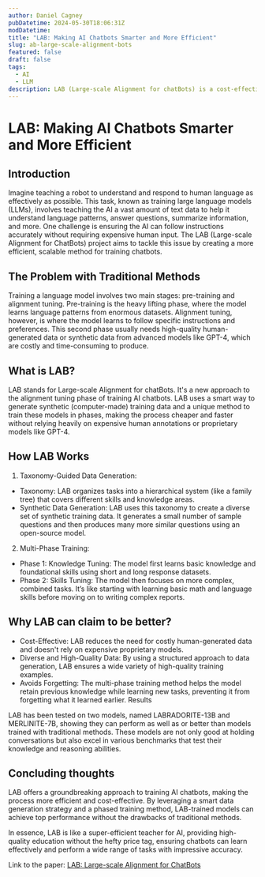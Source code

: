 ```yaml
---
author: Daniel Cagney
pubDatetime: 2024-05-30T18:06:31Z
modDatetime:
title: "LAB: Making AI Chatbots Smarter and More Efficient"
slug: ab-large-scale-alignment-bots
featured: false
draft: false
tags:
  - AI
  - LLM
description: LAB (Large-scale Alignment for chatBots) is a cost-effective methodology that uses a structured synthetic data generation and multi-phase training approach to efficiently train AI chatbots to follow instructions and perform various tasks accurately.
---
```


# LAB: Making AI Chatbots Smarter and More Efficient

## Introduction

Imagine teaching a robot to understand and respond to human language as effectively as possible. This task, known as training large language models (LLMs), involves teaching the AI a vast amount of text data to help it understand language patterns, answer questions, summarize information, and more. One challenge is ensuring the AI can follow instructions accurately without requiring expensive human input. The LAB (Large-scale Alignment for ChatBots) project aims to tackle this issue by creating a more efficient, scalable method for training chatbots.

## The Problem with Traditional Methods

Training a language model involves two main stages: pre-training and alignment tuning. Pre-training is the heavy lifting phase, where the model learns language patterns from enormous datasets. Alignment tuning, however, is where the model learns to follow specific instructions and preferences. This second phase usually needs high-quality human-generated data or synthetic data from advanced models like GPT-4, which are costly and time-consuming to produce.

## What is LAB?

LAB stands for Large-scale Alignment for chatBots. It's a new approach to the alignment tuning phase of training AI chatbots. LAB uses a smart way to generate synthetic (computer-made) training data and a unique method to train these models in phases, making the process cheaper and faster without relying heavily on expensive human annotations or proprietary models like GPT-4.

## How LAB Works

1. Taxonomy-Guided Data Generation:

- Taxonomy: LAB organizes tasks into a hierarchical system (like a family tree) that covers different skills and knowledge areas.
- Synthetic Data Generation: LAB uses this taxonomy to create a diverse set of synthetic training data. It generates a small number of sample questions and then produces many more similar questions using an open-source model.

2. Multi-Phase Training:

- Phase 1: Knowledge Tuning: The model first learns basic knowledge and foundational skills using short and long response datasets.
- Phase 2: Skills Tuning: The model then focuses on more complex, combined tasks. It’s like starting with learning basic math and language skills before moving on to writing complex reports.

## Why LAB can claim to be better?

- Cost-Effective: LAB reduces the need for costly human-generated data and doesn't rely on expensive proprietary models.
- Diverse and High-Quality Data: By using a structured approach to data generation, LAB ensures a wide variety of high-quality training examples.
- Avoids Forgetting: The multi-phase training method helps the model retain previous knowledge while learning new tasks, preventing it from forgetting what it learned earlier.
  Results

LAB has been tested on two models, named LABRADORITE-13B and MERLINITE-7B, showing they can perform as well as or better than models trained with traditional methods. These models are not only good at holding conversations but also excel in various benchmarks that test their knowledge and reasoning abilities.

## Concluding thoughts

LAB offers a groundbreaking approach to training AI chatbots, making the process more efficient and cost-effective. By leveraging a smart data generation strategy and a phased training method, LAB-trained models can achieve top performance without the drawbacks of traditional methods.

In essence, LAB is like a super-efficient teacher for AI, providing high-quality education without the hefty price tag, ensuring chatbots can learn effectively and perform a wide range of tasks with impressive accuracy.

Link to the paper: [LAB: Large-scale Alignment for ChatBots](https://arxiv.org/pdf/2403.01081)
